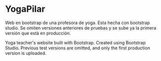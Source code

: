 # YogaPilar
Web en bootstrap de una profesora de yoga.
Esta hecha con bootstrap studio. Se omiten versiones anteriores de pruebas y se sube ya la primera versión que està en producción. 

Yoga teacher's website built with Bootstrap. 
Created using Bootstrap Studio. Previous test versions are omitted, and only the first production version is uploaded.
